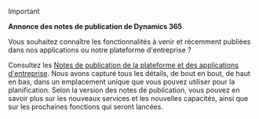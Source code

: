 > [!IMPORTANT]
> **Annonce des notes de publication de Dynamics 365**
>
> Vous souhaitez connaître les fonctionnalités à venir et récemment publiées dans nos applications ou notre plateforme d'entreprise ? 
> 
> Consultez les [Notes de publication de la plateforme et des applications d'entreprise](https://go.microsoft.com/fwlink/?linkid=2010158). Nous avons capturé tous les détails, de bout en bout, de haut en bas, dans un emplacement unique que vous pouvez utiliser pour la planification. Selon la version des notes de publication, vous pouvez en savoir plus sur les nouveaux services et les nouvelles capacités, ainsi que sur les prochaines fonctions qui seront lancées.
